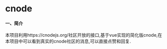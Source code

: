 # cnode

#### 一、简介

本项目利用https://cnodejs.org/社区开放的接口,基于vue实现的简化版cnode,在本项目中可以看到真实的cnode社区的消息,可以直接点赞和回复.

